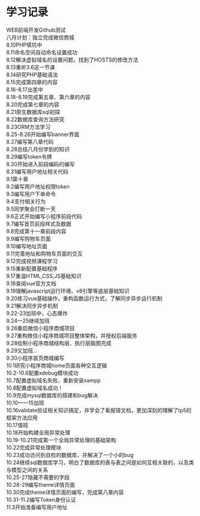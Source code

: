 # 学习记录
WEB前端开发Github测试</br>
八月计划：独立完成微信商城</br>
8.10PHP填坑中</br>
8.11命名空间自动命名设置成功</br>
8.12解决虚拟域名的设置问题，找到了HOSTS的修改方法</br>
8.13重听3.6这一节课</br>
8.14研究PHP基础语法</br>
8.15完成第四章的内容</br>
8.16-8.17出差中</br>
8.18-8.19完成第五章、第六章的内容</br>
8.20完成第七章的内容</br>
8.21原生数据库sql初探</br>
8.22数据库查询方法研究</br>
8.23ORM方法学习</br>
8.25-8.26开始编写banner界面</br>
8.27编写第八章代码</br>
8.28总结八月份学到的知识</br>
8.29编写token令牌</br>
8.30开始进入前段编码的编写</br>
8.31编写用户地址相关代码</br>
9.1第十章</br>
9.2编写用户地址权限token</br>
9.3编写用户下单命令</br>
9.4支付相关行为</br>
9.5同学聚会打断一天</br>
9.6正式开始编写小程序前段代码</br>
9.7编写首页前段样式及数据</br>
9.8完成第十一章前段内容</br>
9.9编写购物车页面</br>
9.10编写地址页面</br>
9.11完善地址和购物车页面的交互</br>
9.12完成视频课程学习</br>
9.15重新配置基础程序</br>
9.17重温HTML,CSS,JS基础知识</br>
9.18查阅vue官方文档</br>
9.19理解javascript运行环境、v8引擎等底层基础知识</br>
9.20练习vue基础操作，重构函数运行方式，了解同步异步运行机制</br>
9.21解决同步异步机制</br>
9.22-23加班中，心态爆炸</br>
9.24—25继续加班</br>
9.26重启微信小程序商城项目</br>
9.27重构微信小程序商城项目整体架构，并授权后端服务</br>
9.28绘制小程序商城结构层、执行层脑图完成</br>
9.29又加班...</br>
9.30小程序首页商城编写</br>
10.1研究小程序商城home页面各种交互逻辑</br>
10.2-10.6配置xdebug模块成功</br>
10.7配置虚拟域名失败，重新安装xampp</br>
10.8配置虚拟域名成功！</br>
10.9完成mysql数据库的搭建和bug解决</br>
10.10——15加班</br>
10.16validate验证相关知识搞定，并学会了看报错文档，更加深刻的理解了tp5的框架方法应用</br>
10.17值班</br>
10.18开始构建全局异常处理</br>
10.19-10.21完成第一个全局异常处理的基础架构</br>
10.22完成异常处理模块</br>
10.23成功访问到自检的数据库，并解决了一个小的bug</br>
10.24继续sql数据库学习，明白了数据库的表与表之间是如何互相关联的，以及类与模型之间的关系</br>
10.25-27隐藏不需要的字段</br>
10.28-29编写theme详情页面</br>
10.30完成theme详情页面的编写，完成第八章内容</br>
10.31-11.2编写Token身份认证</br>
11.3开始准备编写用户地址</br>
